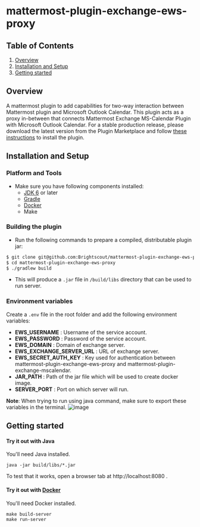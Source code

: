 # mattermost-plugin-exchange-ews-proxy

## Table of Contents

1. [Overview](#overview)
2. [Installation and Setup](#installation-and-setup)
3. [Getting started](#getting-started)

## Overview
A mattermost plugin to add capabilities for two-way interaction between Mattermost plugin and Microsoft Outlook Calendar.
This plugin acts as a proxy in-between that connects Mattermost Exchange MS-Calendar Plugin with Microsoft Outlook Calendar.
For a stable production release, please download the latest version from the Plugin Marketplace and follow [these instructions](#building-the-plugins) to install the plugin.

## Installation and Setup

### Platform and Tools
- Make sure you have following components installed:
  - [JDK 6](https://openjdk.java.net/install/) or later
  - [Gradle](https://gradle.org/install/)
  - [Docker](https://docs.docker.com/engine/install/)
  - Make

### Building the plugin

- Run the following commands to prepare a compiled, distributable plugin jar:
```bash
$ git clone git@github.com:Brightscout/mattermost-plugin-exchange-ews-proxy.git
$ cd mattermost-plugin-exchange-ews-proxy
$ ./gradlew build
```
- This will produce a `.jar` file in `/build/libs` directory that can be used to run server.

### Environment variables

Create a `.env` file in the root folder and add the following environment variables:

* **EWS_USERNAME** : Username of the service account.
* **EWS_PASSWORD** : Password of the service account.
* **EWS_DOMAIN** : Domain of exchange server.
* **EWS_EXCHANGE_SERVER_URL** : URL of exchange server.
* **EWS_SECRET_AUTH_KEY** : Key used for authentication between mattermost-plugin-exchange-ews-proxy and mattermost-plugin-exchange-mscalendar.
* **JAR_PATH** : Path of the jar file which will be used to create docker image.
* **SERVER_PORT** : Port on which server will run.

**Note**: When trying to run using java command, make sure to export these variables in the terminal.
![image](https://user-images.githubusercontent.com/85667960/155085353-7cd41275-9d10-41bc-9917-3eac23b26e43.png)

## Getting started

#### Try it out with Java

You'll need Java installed.

    java -jar build/libs/*.jar

To test that it works, open a browser tab at http://localhost:8080 .

#### Try it out with [Docker](https://www.docker.com/)

You'll need Docker installed.
	
    make build-server
    make run-server
